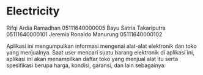 # Electricity
Rifqi Ardia Ramadhan      05111640000005
Bayu Satria Takariputra   05111640000101
Jeremia Ronaldo Manurung  05111640000102

Aplikasi ini mengumpulkan informasi mengenai alat-alat elektronik dan toko yang menjualnya. Saat user mencari suatu barang elektronik di aplikasi ini, aplikasi ini akan menampilkan daftar toko yang menjual alat itu serta spesifikasi berupa harga, kondisi, garansi, dan lain sebagainya.
